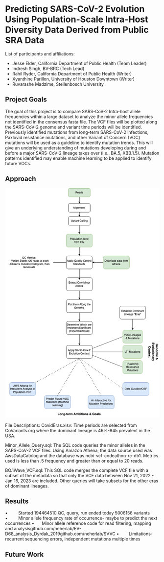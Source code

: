 # Predicting SARS-CoV-2 Evolution Using Population-Scale Intra-Host Diversity Data Derived from Public SRA Data

List of participants and affiliations:
- Jesse Elder, California Department of Public Health (Team Leader)
- Indresh Singh, BV-BRC (Tech Lead)
- Rahil Ryder, California Department of Public Health (Writer)
- Xyanthine Parillon, University of Houston Downtown (Writer)
- Ruvarashe Madzime, Stellenbosch University

## Project Goals
The goal of this project is to compare SARS-CoV-2 Intra-host allele frequencies within a large dataset to analyze the minor allele frequencies not identified in the consensus fasta file. The VCF files will be plotted along the SARS-CoV-2 genome and variant time periods will be identified. Previously identified mutations from long-term SARS-CoV-2 infections, Paxlovid resistance mutations, and other Variant of Concern (VOC) mutations will be used as a guideline to identify mutation trends. This will give an underlying understanding of mutations developing during and before a major SARS-CoV-2 lineage takes over (i.e.. BA.5, XBB.1.5). Mutation patterns identified may enable machine learning to be applied to identify future VOCs. 

## Approach
  ![Workflow](VCFCodeathon.png)

File Descriptions:
CovidEras.xlsv: Time periods are selected from CoVariants.org where the dominant lineage is 46%-845 prevalent in the USA.

Minor_Allele_Query.sql: The SQL code queries the minor alleles in the SARS-CoV-2 VCF files. Using Amazon Athena, the data source used was AwsDataCatolog and the database was ncbi-vcf-codeathon-rc-db1. Metrics used is less than .5 frequency and greater than or equal to 20 reads.

BQ.1Wave_VCF.sql: This SQL code merges the complete VCF file with a subset of the metadata so that only the VCF data between Nov 21, 2022 - Jan 16, 2023 are included. Other queries will take subsets for the other eras of dominant lineages.


## Results
•     Started 194464510   QC, query, run   ended today 5006156 variants
•     Minor allele frequency rate of occurrence- maybe to predict the next occurrences
•     Minor allele reference code for read filtering, mapping and analysisgithub.com/neherlab/EV-D68_analysis_Dyrdak_2019github.com/neherlab/SVVC
•     Limitations-recurrent sequencing errors, independent mutations multiple times

## Future Work
